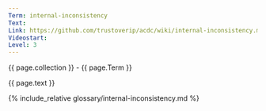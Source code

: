 ```yaml
---
Term: internal-inconsistency
Text: 
Link: https://github.com/trustoverip/acdc/wiki/internal-inconsistency.md
Videostart: 
Level: 3
---
```


{{ page.collection }} - {{ page.Term }}

   {{ page.text }}

{% include_relative glossary/internal-inconsistency.md %}

